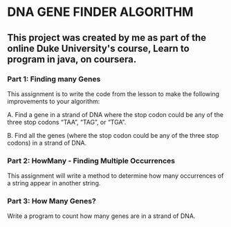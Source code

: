 # DNA GENE FINDER ALGORITHM

## This project was created by me as part of the online Duke University's course, Learn to program in java, on coursera.

### Part 1: Finding many Genes

This assignment is to write the code from the lesson to make the following improvements to your algorithm:

A. Find a gene in a strand of DNA where the stop codon could be any of the three stop codons “TAA”, “TAG”, or “TGA”.

B. Find all the genes (where the stop codon could be any of the three stop codons) in a strand of DNA.

### Part 2: HowMany - Finding Multiple Occurrences

This assignment will write a method to determine how many occurrences of a string appear in another string.

### Part 3: How Many Genes?

Write a program to count how many genes are in a strand of DNA.

